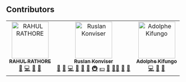 ## Contributors

<!-- ALL-CONTRIBUTORS-LIST:START - Do not remove or modify this section -->
<!-- prettier-ignore-start -->
<!-- markdownlint-disable -->
<table>
  <tbody>
    <tr>
      <td align="center"><a href="https://github.com/rahul-rathore-576"><img src="https://avatars.githubusercontent.com/u/41804588?v=4?s=100" width="100px;" alt="RAHUL RATHORE"/><br /><sub><b>RAHUL RATHORE</b></sub></a><br /><a href="https://github.com/ever-co/ever-gauzy/issues?q=author%3Arahul-rathore-576" title="Bug reports">🐛</a> <a href="https://github.com/ever-co/ever-gauzy/commits?author=rahul-rathore-576" title="Code">💻</a> <a href="#ideas-rahul-rathore-576" title="Ideas, Planning, & Feedback">🤔</a> <a href="https://github.com/ever-co/ever-gauzy/pulls?q=is%3Apr+reviewed-by%3Arahul-rathore-576" title="Reviewed Pull Requests">👀</a></td>
      <td align="center"><a href="https://github.com/ever-co"><img src="https://avatars.githubusercontent.com/u/118497?v=4?s=100" width="100px;" alt="Ruslan Konviser"/><br /><sub><b>Ruslan Konviser</b></sub></a><br /><a href="#business-evereq" title="Business development">💼</a> <a href="#ideas-evereq" title="Ideas, Planning, & Feedback">🤔</a> <a href="https://github.com/ever-co/ever-gauzy/commits?author=evereq" title="Code">💻</a> <a href="https://github.com/ever-co/ever-gauzy/issues?q=author%3Aevereq" title="Bug reports">🐛</a> <a href="https://github.com/ever-co/ever-gauzy/commits?author=evereq" title="Documentation">📖</a> <a href="#design-evereq" title="Design">🎨</a> <a href="#infra-evereq" title="Infrastructure (Hosting, Build-Tools, etc)">🚇</a> <a href="#financial-evereq" title="Financial">💵</a> <a href="#maintenance-evereq" title="Maintenance">🚧</a> <a href="#mentoring-evereq" title="Mentoring">🧑‍🏫</a> <a href="#projectManagement-evereq" title="Project Management">📆</a> <a href="https://github.com/ever-co/ever-gauzy/pulls?q=is%3Apr+reviewed-by%3Aevereq" title="Reviewed Pull Requests">👀</a></td>
      <td align="center"><a href="http://adkif.netlify.app"><img src="https://avatars.githubusercontent.com/u/45813955?v=4?s=100" width="100px;" alt="Adolphe Kifungo"/><br /><sub><b>Adolphe Kifungo</b></sub></a><br /><a href="https://github.com/ever-co/ever-gauzy/commits?author=adkif" title="Code">💻</a> <a href="#ideas-adkif" title="Ideas, Planning, & Feedback">🤔</a> <a href="https://github.com/ever-co/ever-gauzy/issues?q=author%3Aadkif" title="Bug reports">🐛</a></td>
    </tr>
  </tbody>
</table>

<!-- markdownlint-restore -->
<!-- prettier-ignore-end -->

<!-- ALL-CONTRIBUTORS-LIST:END -->
